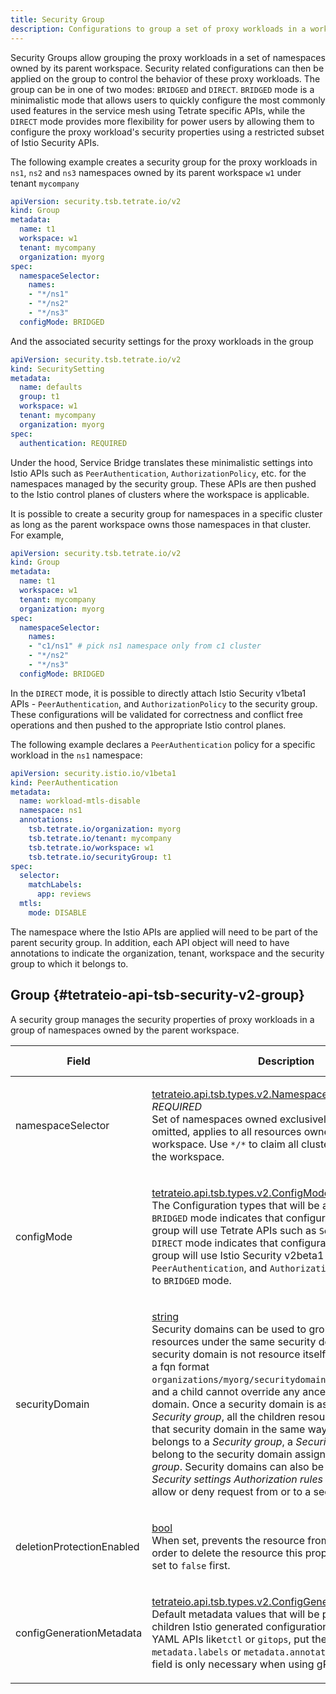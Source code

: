 ```yaml
---
title: Security Group
description: Configurations to group a set of proxy workloads in a workspace for security.
---
```




<!-- WARNING: This page is generated. Please take a look at extensions/plugin-service-bridge-api-docs/src/files/doc/page.ejs -->

Security Groups allow grouping the proxy workloads in a set of namespaces
owned by its parent workspace. Security related configurations can
then be applied on the group to control the behavior of these
proxy workloads. The group can be in one of two modes: `BRIDGED` and
`DIRECT`. `BRIDGED` mode is a minimalistic mode that allows users to
quickly configure the most commonly used features in the service
mesh using Tetrate specific APIs, while the `DIRECT` mode provides
more flexibility for power users by allowing them to configure the
proxy workload's security properties using a restricted subset of Istio
Security APIs.

The following example creates a security group for the proxy workloads in
`ns1`, `ns2` and `ns3` namespaces owned by its parent workspace
`w1` under tenant `mycompany`

```yaml
apiVersion: security.tsb.tetrate.io/v2
kind: Group
metadata:
  name: t1
  workspace: w1
  tenant: mycompany
  organization: myorg
spec:
  namespaceSelector:
    names:
    - "*/ns1"
    - "*/ns2"
    - "*/ns3"
  configMode: BRIDGED
```

And the associated security settings for the proxy workloads in the group

```yaml
apiVersion: security.tsb.tetrate.io/v2
kind: SecuritySetting
metadata:
  name: defaults
  group: t1
  workspace: w1
  tenant: mycompany
  organization: myorg
spec:
  authentication: REQUIRED
```

Under the hood, Service Bridge translates these minimalistic
settings into Istio APIs such as `PeerAuthentication`,
`AuthorizationPolicy`, etc. for the namespaces managed by the
security group. These APIs are then pushed to the Istio control
planes of clusters where the workspace is applicable.

It is possible to create a security group for namespaces in a
specific cluster as long as the parent workspace owns those
namespaces in that cluster. For example,

```yaml
apiVersion: security.tsb.tetrate.io/v2
kind: Group
metadata:
  name: t1
  workspace: w1
  tenant: mycompany
  organization: myorg
spec:
  namespaceSelector:
    names:
    - "c1/ns1" # pick ns1 namespace only from c1 cluster
    - "*/ns2"
    - "*/ns3"
  configMode: BRIDGED
```

In the `DIRECT` mode, it is possible to directly attach Istio
Security v1beta1 APIs - `PeerAuthentication`, and
`AuthorizationPolicy` to the security group. These configurations
will be validated for correctness and conflict free operations and
then pushed to the appropriate Istio control planes.

The following example declares a `PeerAuthentication` policy for a
specific workload in the `ns1` namespace:

```yaml
apiVersion: security.istio.io/v1beta1
kind: PeerAuthentication
metadata:
  name: workload-mtls-disable
  namespace: ns1
  annotations:
    tsb.tetrate.io/organization: myorg
    tsb.tetrate.io/tenant: mycompany
    tsb.tetrate.io/workspace: w1
    tsb.tetrate.io/securityGroup: t1
spec:
  selector:
    matchLabels:
      app: reviews
  mtls:
    mode: DISABLE
```

The namespace where the Istio APIs are applied will need to be part
of the parent security group. In addition, each API object will need
to have annotations to indicate the organization, tenant, workspace and the
security group to which it belongs to.





## Group {#tetrateio-api-tsb-security-v2-group}

A security group manages the security properties of proxy workloads in a
group of namespaces owned by the parent workspace.



  
<div class="generated-table"></div>

<table>
<thead>
<tr>
<th>Field</th>
<th class="description">Description</th>
<th>Validation Rule</th>
</tr>
</thead>
    
<tr>
<td>


namespaceSelector

</td>

<td>

[tetrateio.api.tsb.types.v2.NamespaceSelector](../../../tsb/types/v2/types#tetrateio-api-tsb-types-v2-namespaceselector) <br/> _REQUIRED_ <br/> Set of namespaces owned exclusively by this group. If omitted,
applies to all resources owned by the workspace. Use `*/*` to
claim all cluster resources under the workspace.

</td>

<td>

message = {<br/>&nbsp;&nbsp;required: `true`<br/>}<br/>

</td>
</tr>
    
<tr>
<td>


configMode

</td>

<td>

[tetrateio.api.tsb.types.v2.ConfigMode](../../../tsb/types/v2/types#tetrateio-api-tsb-types-v2-configmode) <br/> The Configuration types that will be added to this
group. `BRIDGED` mode indicates that configurations added to this
group will use Tetrate APIs such as `SecuritySetting`. `DIRECT`
mode indicates that configurations added to this group will use
Istio Security v2beta1 APIs such as `PeerAuthentication`, and
`AuthorizationPolicy`. Defaults to `BRIDGED` mode.

</td>

<td>

&ndash;

</td>
</tr>
    
<tr>
<td>


securityDomain

</td>

<td>

[string](https://developers.google.com/protocol-buffers/docs/proto3#scalar) <br/> Security domains can be used to group different resources under the same security domain.
Although security domain is not resource itself currently, it follows a fqn format
`organizations/myorg/securitydomains/mysecuritydomain`, and a child cannot override any ancestor's
security domain.
Once a security domain is assigned to a _Security group_, all the children resources will belong to that
security domain in the same way a _Security setting_ belongs to a _Security group_, a _Security setting_
will also belong to the security domain assigned to the _Security group_.
Security domains can also be used to define _Security settings Authorization rules_ in which you can allow
or deny request from or to a security domain.

</td>

<td>

&ndash;

</td>
</tr>
    
<tr>
<td>


deletionProtectionEnabled

</td>

<td>

[bool](https://developers.google.com/protocol-buffers/docs/proto3#scalar) <br/> When set, prevents the resource from being deleted. In order to delete the resource this
property needs to be set to `false` first.

</td>

<td>

&ndash;

</td>
</tr>
    
<tr>
<td>


configGenerationMetadata

</td>

<td>

[tetrateio.api.tsb.types.v2.ConfigGenerationMetadata](../../../tsb/types/v2/types#tetrateio-api-tsb-types-v2-configgenerationmetadata) <br/> Default metadata values that will be propagated to the children Istio generated configurations.
When using YAML APIs like`tctl` or `gitops`, put them into the `metadata.labels` or
`metadata.annotations` instead.
This field is only necessary when using gRPC APIs directly.

</td>

<td>

&ndash;

</td>
</tr>
    
</table>
  



